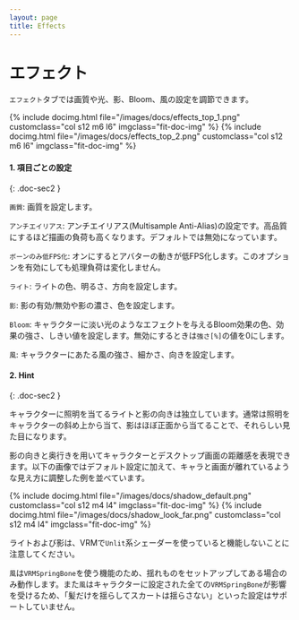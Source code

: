 ```yaml
---
layout: page
title: Effects
---
```


# エフェクト

`エフェクト`タブでは画質や光、影、Bloom、風の設定を調節できます。

<div class="row">
{% include docimg.html file="/images/docs/effects_top_1.png" customclass="col s12 m6 l6" imgclass="fit-doc-img" %}
{% include docimg.html file="/images/docs/effects_top_2.png" customclass="col s12 m6 l6" imgclass="fit-doc-img" %}
</div>

#### 1. 項目ごとの設定
{: .doc-sec2 }

`画質`: 画質を設定します。

`アンチエイリアス`: アンチエイリアス(Multisample Anti-Alias)の設定です。高品質にするほど描画の負荷も高くなります。デフォルトでは無効になっています。

`ボーンのみ低FPS化`: オンにするとアバターの動きが低FPS化します。このオプションを有効にしても処理負荷は変化しません。

`ライト`: ライトの色、明るさ、方向を設定します。

`影`: 影の有効/無効や影の濃さ、色を設定します。

`Bloom`: キャラクターに淡い光のようなエフェクトを与えるBloom効果の色、効果の強さ、しきい値を設定します。無効にするときは`強さ[%]`の値を0にします。

`風`: キャラクターにあたる風の強さ、細かさ、向きを設定します。

#### 2. Hint
{: .doc-sec2 }

キャラクターに照明を当てるライトと影の向きは独立しています。通常は照明をキャラクターの斜め上から当て、影はほぼ正面から当てることで、それらしい見た目になります。

影の向きと奥行きを用いてキャラクターとデスクトップ画面の距離感を表現できます。以下の画像ではデフォルト設定に加えて、キャラと画面が離れているような見え方に調整した例を並べています。

<div class="row">
{% include docimg.html file="/images/docs/shadow_default.png" customclass="col s12 m4 l4" imgclass="fit-doc-img" %}
{% include docimg.html file="/images/docs/shadow_look_far.png" customclass="col s12 m4 l4" imgclass="fit-doc-img" %}
</div>

ライトおよび影は、VRMで`Unlit`系シェーダーを使っていると機能しないことに注意してください。

`風`は`VRMSpringBone`を使う機能のため、揺れものをセットアップしてある場合のみ動作します。また`風`はキャラクターに設定された全ての`VRMSpringBone`が影響を受けるため、「髪だけを揺らしてスカートは揺らさない」といった設定はサポートしていません。
